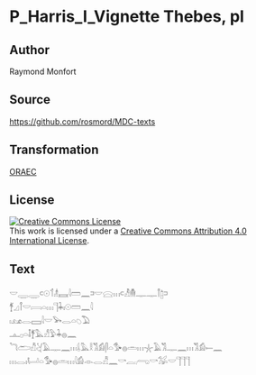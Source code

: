 # P_Harris_I_Vignette Thebes, pl

## Author

Raymond Monfort

## Source

https://github.com/rosmord/MDC-texts

## Transformation

[ORAEC](https://oraec.github.io/)

## License

<a rel="license" href="http://creativecommons.org/licenses/by/4.0/"><img alt="Creative Commons License" style="border-width:0" src="https://i.creativecommons.org/l/by/4.0/88x31.png" /></a><br />This work is licensed under a <a rel="license" href="http://creativecommons.org/licenses/by/4.0/">Creative Commons Attribution 4.0 International License</a>.

## Text

𓎟𓇾𓇾𓍹𓇳𓄊𓁦𓈘𓇋𓏠𓈖𓍺𓎟𓈍𓏥𓍹𓁚𓄟𓊃𓊃𓋾𓉺𓍺<br>
𓋆𓈎𓋾𓎟𓇯𓏏𓏥𓊹𓇓𓏤𓇳𓏠𓈖𓇋<br>
𓏤𓃭𓂋𓈙𓇋𓎟𓅨𓂋𓏏𓆇𓅐<br>
𓊵𓊪𓏏𓄤𓋆𓅓𓀭𓅱𓇓𓐍𓈖<br>
𓆓𓂧𓀯𓋔𓄿𓊃𓈖𓏥𓌰𓅓𓎛𓀢𓀁𓋴𓏏𓅜𓐍𓏛𓏥𓇼𓄿𓀢𓊃𓈖𓏥𓀢𓀁𓍿𓈖<br>
𓏥𓂋𓏤𓂡𓏏𓅜𓐍𓏛𓏥𓇋𓀁𓁹𓂋𓀯𓈖𓎡𓐛𓂺𓎡𓅮𓎟𓊹𓊹𓊹<br>
<br>
